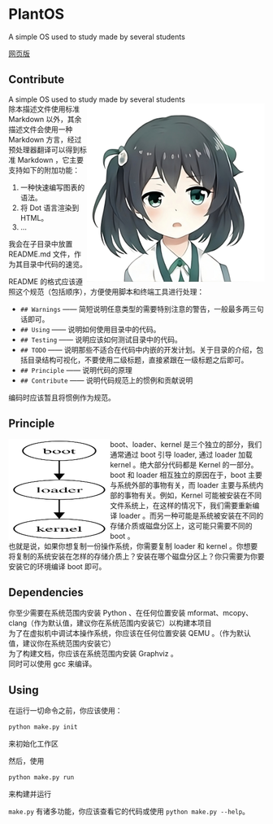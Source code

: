 # PlantOS

A simple OS used to study made by several students

[网页版](https://plos-clan.github.io/doc)

## Contribute

<div>
        <div id="afterTitle">A simple OS used to study made by several students</div>
        <img id="logo"src="assets/plos.png" width="350" height="350" align="right">
</div>
除本描述文件使用标准 Markdown 以外，其余描述文件会使用一种 Markdown 方言，经过预处理器翻译可以得到标准 Markdown ，它主要支持如下的附加功能：

1. 一种快速编写图表的语法。
2. 将 Dot 语言渲染到 HTML。
3. ...

我会在子目录中放置 README.md 文件，作为其目录中代码的速览。

README 的格式应该遵照这个规范（包括顺序），方便使用脚本和终端工具进行处理：

- `## Warnings`   —— 简短说明任意类型的需要特别注意的警告，一般最多两三句话即可。
- `## Using`      —— 说明如何使用目录中的代码。
- `## Testing`    —— 说明应该如何测试目录中的代码。
- `## TODO`       —— 说明那些不适合在代码中内嵌的开发计划。关于目录的介绍，包括目录结构可视化，不要使用二级标题，直接紧跟在一级标题之后即可。
- `## Principle`  —— 说明代码的原理
- `## Contribute` —— 说明代码规范上的惯例和贡献说明

编码时应该暂且将惯例作为规范。

## Principle

<img src="assets/README.md.19-23.svg" alt="SVG Image" width="200" height="200" align="left">

boot、loader、kernel 是三个独立的部分，我们通常通过 boot 引导 loader, 通过 loader 加载 kernel 。绝大部分代码都是 Kernel 的一部分。boot 和 loader 相互独立的原因在于，boot 主要与系统外部的事物有关，而 loader 主要与系统内部的事物有关。例如，Kernel 可能被安装在不同文件系统上，在这样的情况下，我们需要重新编译 loader 。而另一种可能是系统被安装在不同的存储介质或磁盘分区上，这可能只需要不同的 boot 。<br>
也就是说，如果你想复制一份操作系统，你需要复制 loader 和 kernel 。你想要将复制的系统安装在怎样的存储介质上？安装在哪个磁盘分区上？你只需要为你要安装它的环境编译 boot 即可。

## Dependencies

你至少需要在系统范围内安装 Python 、在任何位置安装 mformat、mcopy、clang（作为默认值，建议你在系统范围内安装它）以构建本项目<br>
为了在虚拟机中调试本操作系统，你应该在任何位置安装 QEMU 。（作为默认值，建议你在系统范围内安装它）<br>
为了构建文档，你应该在系统范围内安装 Graphviz 。<br>
同时可以使用 gcc 来编译。

## Using

在运行一切命令之前，你应该使用：

```sh
python make.py init
```

来初始化工作区

然后，使用

```sh
python make.py run
```

来构建并运行

`make.py` 有诸多功能，你应该查看它的代码或使用 `python make.py --help`。
